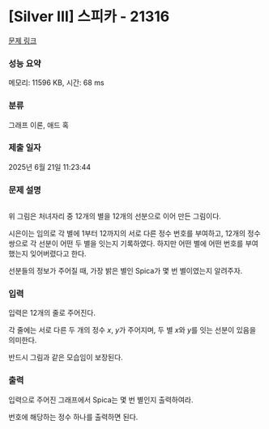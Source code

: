 # [Silver III] 스피카 - 21316 

[문제 링크](https://www.acmicpc.net/problem/21316) 

### 성능 요약

메모리: 11596 KB, 시간: 68 ms

### 분류

그래프 이론, 애드 혹

### 제출 일자

2025년 6월 21일 11:23:44

### 문제 설명

<p style="text-align: center;"><img alt="" src="https://upload.acmicpc.net/f4e23dad-8668-4acc-a6b5-ddac9b4def7f/-/preview/"></p>

<p>위 그림은 처녀자리 중 12개의 별을 12개의 선분으로 이어 만든 그림이다.</p>

<p>시은이는 임의로 각 별에 1부터 12까지의 서로 다른 정수 번호를 부여하고, 12개의 정수 쌍으로 각 선분이 어떤 두 별을 잇는지 기록하였다. 하지만 어떤 별에 어떤 번호를 부여했는지 잊어버렸다고 한다.</p>

<p>선분들의 정보가 주어질 때, 가장 밝은 별인 Spica가 몇 번 별이였는지 알려주자.</p>

### 입력 

 <p>입력은 12개의 줄로 주어진다.</p>

<p>각 줄에는 서로 다른 두 개의 정수 <em>x</em>, <em>y</em>가 주어지며, 두 별 <em>x</em>와 <em>y</em>를 잇는 선분이 있음을 의미한다.</p>

<p>반드시 그림과 같은 모습임이 보장된다.</p>

### 출력 

 <p>입력으로 주어진 그래프에서 Spica는 몇 번 별인지 출력하여라.</p>

<p>번호에 해당하는 정수 하나를 출력하면 된다.</p>

